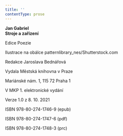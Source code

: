 ```yaml
---
title: ''
contentType: prose
---
```


**Jan Gabriel  
Stroje a zařízení**

Edice Poezie

  

Ilustrace na obálce patternlibrary\_nes/Shutterstock.com

  

Redakce Jaroslava Bednářová

Vydala Městská knihovna v Praze

  

Mariánské nám. 1, 115 72 Praha 1

V MKP 1. elektronické vydání

  

Verze 1.0 z 8. 10. 2021

ISBN 978-80-274-1746-9 (epub)

  

ISBN 978-80-274-1747-6 (pdf)

  

ISBN 978-80-274-1748-3 (prc)
